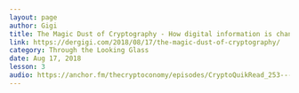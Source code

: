 ```yaml
---
layout: page
author: Gigi
title: The Magic Dust of Cryptography - How digital information is changing our society
link: https://dergigi.com/2018/08/17/the-magic-dust-of-cryptography/
category: Through the Looking Glass
date: Aug 17, 2018
lesson: 3
audio: https://anchor.fm/thecryptoconomy/episodes/CryptoQuikRead_253---The-Magic-Dust-of-Cryptography-dergigi-e45u7u/a-ag7dbv
---
```


